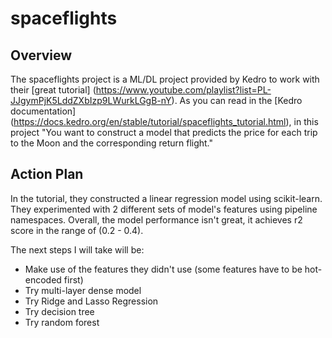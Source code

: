 # spaceflights

## Overview

The spaceflights project is a ML/DL project provided by Kedro to work with their [great tutorial] (https://www.youtube.com/playlist?list=PL-JJgymPjK5LddZXbIzp9LWurkLGgB-nY).
As you can read in the [Kedro documentation] (https://docs.kedro.org/en/stable/tutorial/spaceflights_tutorial.html), in this project "You want to construct a model that predicts the price for each trip to the Moon and the corresponding return flight."

## Action Plan

In the tutorial, they constructed a linear regression model using scikit-learn. They experimented with 2 different sets of model's features using pipeline namespaces. Overall, the model performance isn't great, it achieves r2 score in the range of (0.2 - 0.4).

The next steps I will take will be:

* Make use of the features they didn't use (some features have to be hot-encoded first)
* Try multi-layer dense model
* Try Ridge and Lasso Regression
* Try decision tree
* Try random forest